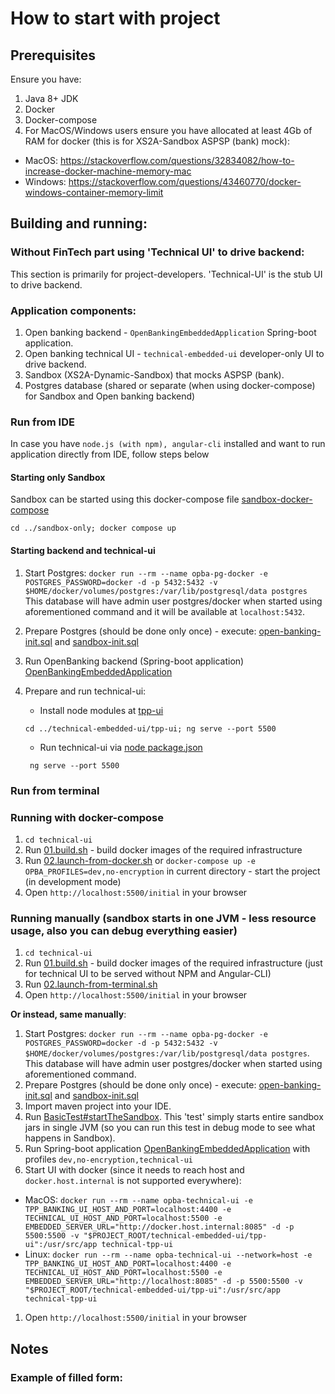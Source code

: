 # How to start with project
 
## Prerequisites

Ensure you have:
 1. Java 8+ JDK
 1. Docker
 1. Docker-compose
 1. For MacOS/Windows users ensure you have allocated at least 4Gb of RAM for docker (this is for XS2A-Sandbox ASPSP (bank) mock):
  - MacOS: https://stackoverflow.com/questions/32834082/how-to-increase-docker-machine-memory-mac
  - Windows: https://stackoverflow.com/questions/43460770/docker-windows-container-memory-limit

## Building and running:

### Without FinTech part using 'Technical UI' to drive backend:

This section is primarily for project-developers. 'Technical-UI' is the stub UI to drive backend.

### Application components:

 1. Open banking backend - `OpenBankingEmbeddedApplication` Spring-boot application.
 1. Open banking technical UI - `technical-embedded-ui` developer-only UI to drive backend.
 1. Sandbox (XS2A-Dynamic-Sandbox) that mocks ASPSP (bank).
 1. Postgres database (shared or separate (when using docker-compose) for Sandbox and Open banking backend)

### Run from IDE
In case you have `node.js (with npm), angular-cli` installed and want to run application directly from IDE, follow steps below

#### Starting only Sandbox

Sandbox can be started using this docker-compose file [sandbox-docker-compose](../how-to-start-with-project/sandbox-only/docker-compose.yml)

 `cd ../sandbox-only; docker compose up`

#### Starting backend and technical-ui

 1. Start Postgres: `docker run --rm --name opba-pg-docker -e POSTGRES_PASSWORD=docker -d -p 5432:5432 -v $HOME/docker/volumes/postgres:/var/lib/postgresql/data postgres`
 This database will have admin user postgres/docker when started using aforementioned command and it will be available at `localhost:5432`.
 1. Prepare Postgres (should be done only once) - execute: [open-banking-init.sql](../opba-db/src/main/resources/init.sql) 
   and [sandbox-init.sql](../opba-protocols/sandboxes/xs2a-sandbox/src/main/resources/sandbox/prepare-postgres.sql)
 1. Run OpenBanking backend (Spring-boot application) [OpenBankingEmbeddedApplication](../opba-embedded-starter/src/main/java/de/adorsys/opba/starter/OpenBankingEmbeddedApplication.java)
 1. Prepare and run technical-ui:
    - Install node modules at [tpp-ui](../technical-embedded-ui/tpp-ui/) 
    
    `cd ../technical-embedded-ui/tpp-ui; ng serve --port 5500`
    - Run technical-ui via [node package.json](../technical-embedded-ui/tpp-ui/package.json)
    
    ` ng serve --port 5500`
 
### Run from terminal

### Running with docker-compose

  1. `cd technical-ui`
  1. Run [01.build.sh](technical-ui/01.build.sh) - build docker images of the required infrastructure
  1. Run [02.launch-from-docker.sh](technical-ui/02.launch-from-docker.sh) or `docker-compose up -e OPBA_PROFILES=dev,no-encryption` in current directory - start the project (in development mode)
  1. Open `http://localhost:5500/initial` in your browser
  
### Running manually (sandbox starts in one JVM - less resource usage, also you can debug everything easier)
  
  1. `cd technical-ui`
  1. Run [01.build.sh](technical-ui/01.build.sh) - build docker images of the required infrastructure (just for technical UI to be served without NPM and Angular-CLI)
  1. Run [02.launch-from-terminal.sh](technical-ui/02.launch-from-terminal.sh)
  1. Open `http://localhost:5500/initial` in your browser
  
  **Or instead, same manually**:
  
  1. Start Postgres: `docker run --rm --name opba-pg-docker -e POSTGRES_PASSWORD=docker -d -p 5432:5432 -v $HOME/docker/volumes/postgres:/var/lib/postgresql/data postgres`. 
  This database will have admin user postgres/docker when started using aforementioned command.
  1. Prepare Postgres (should be done only once) - execute: [open-banking-init.sql](../opba-db/src/main/resources/init.sql) 
  and [sandbox-init.sql](../opba-protocols/sandboxes/xs2a-sandbox/src/main/resources/sandbox/prepare-postgres.sql)
  1. Import maven project into your IDE. 
  1. Run [BasicTest#startTheSandbox](../opba-protocols/sandboxes/xs2a-sandbox/src/test/java/de/adorsys/opba/protocol/xs2a/testsandbox/BasicTest.java). 
  This 'test' simply starts entire sandbox jars in single JVM (so you can run this test in debug mode to see what happens in Sandbox).
  1. Run Spring-boot application [OpenBankingEmbeddedApplication](../opba-embedded-starter/src/main/java/de/adorsys/opba/starter/OpenBankingEmbeddedApplication.java) 
  with profiles `dev,no-encryption,technical-ui`
  1. Start UI with docker (since it needs to reach host and `docker.host.internal` is not supported everywhere):
   - MacOS:
   `docker run --rm --name opba-technical-ui -e TPP_BANKING_UI_HOST_AND_PORT=localhost:4400 -e TECHNICAL_UI_HOST_AND_PORT=localhost:5500 -e EMBEDDED_SERVER_URL="http://docker.host.internal:8085" -d -p 5500:5500 -v "$PROJECT_ROOT/technical-embedded-ui/tpp-ui":/usr/src/app technical-tpp-ui`
   - Linux:
    `docker run --rm --name opba-technical-ui --network=host -e TPP_BANKING_UI_HOST_AND_PORT=localhost:4400 -e TECHNICAL_UI_HOST_AND_PORT=localhost:5500 -e EMBEDDED_SERVER_URL="http://localhost:8085" -d -p 5500:5500 -v "$PROJECT_ROOT/technical-embedded-ui/tpp-ui":/usr/src/app technical-tpp-ui`
  1. Open `http://localhost:5500/initial` in your browser

## Notes

### Example of filled form: